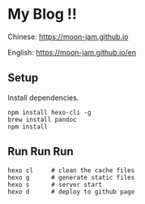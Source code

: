 # My Blog !!

Chinese: https://moon-jam.github.io

English: https://moon-jam.github.io/en

## Setup

Install dependencies.

```shell
npm install hexo-cli -g
brew install pandoc
npm install
```

## Run Run Run

```shell
hexo cl     # clean the cache files
hexo g      # generate static files
hexo s      # server start
hexo d      # deploy to github page
```
